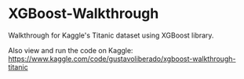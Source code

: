 # XGBoost-Walkthrough
Walkthrough for Kaggle's Titanic dataset using XGBoost library.

Also view and run the code on Kaggle: https://www.kaggle.com/code/gustavoliberado/xgboost-walkthrough-titanic
